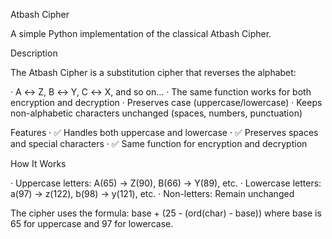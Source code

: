 Atbash Cipher

A simple Python implementation of the classical Atbash Cipher.

Description

The Atbash Cipher is a substitution cipher that reverses the alphabet:

· A ↔ Z, B ↔ Y, C ↔ X, and so on...
· The same function works for both encryption and decryption
· Preserves case (uppercase/lowercase)
· Keeps non-alphabetic characters unchanged (spaces, numbers, punctuation)

Features
· ✅ Handles both uppercase and lowercase
· ✅ Preserves spaces and special characters
· ✅ Same function for encryption and decryption

How It Works

· Uppercase letters: A(65) → Z(90), B(66) → Y(89), etc.
· Lowercase letters: a(97) → z(122), b(98) → y(121), etc.
· Non-letters: Remain unchanged

The cipher uses the formula: base + (25 - (ord(char) - base)) where base is 65 for uppercase and 97 for lowercase.

